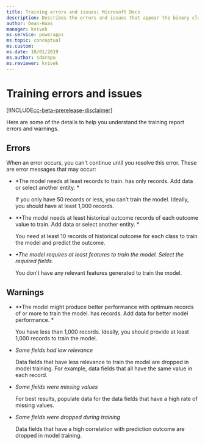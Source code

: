 ```yaml
---
title: Training errors and issues| Microsoft Docs
description: Describes the errors and issues that appear the binary classification model details page
author: Dean-Haas
manager: kvivek
ms.service: powerapps
ms.topic: conceptual
ms.custom: 
ms.date: 10/01/2019
ms.author: sdarapu
ms.reviewer: kvivek
---
```


# Training errors and issues

[!INCLUDE[cc-beta-prerelease-disclaimer](./includes/cc-beta-prerelease-disclaimer.md)]


Here are some of the details to help you understand the training report errors and warnings. 

## Errors

When an error occurs, you can't continue until you resolve this error. These are error messages that may occur:

- *The model needs at least *<ThresholdValue>* records to train. *<EntityName>* has only *<ActualValue>* records. Add data or select another entity.  *

    If you only have 50 records or less, you can’t train the model. Ideally, you should have at least 1,000 records.

- *•The model needs at least *<ThresholdValue>* historical outcome records of each outcome value to train. Add data or select another entity. *

    You need at least 10 records of historical outcome for each class to train the model and predict the outcome.

- *•The model requires at least *<ThresholdValue>* features to train the model. Select the required fields.*

    You don’t have any relevant features generated to train the model.

## Warnings


- *•The model might produce better performance with optimum records of *<ThresholdValue>* or more to train the model. *<EntityName>* has <ActualValue> records. Add data for better model performance. *

    You have less than 1,000 records. Ideally, you should provide at least 1,000 records to train the model.

- *Some fields had low relevance*

    Data fields that have less relevance to train the model are dropped in model training.  For example, data fields that all have the same value in each record.

- *Some fields were missing values*

    For best results, populate data for the data fields that have a high rate of missing values. 

- *Some fields were dropped during training*

    Data fields that have a high correlation with prediction outcome are dropped in model training.

